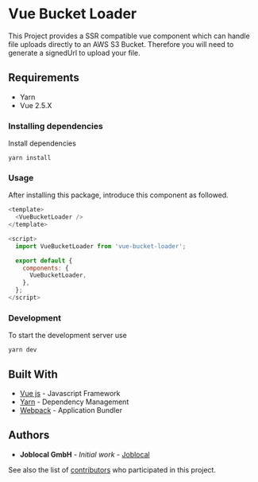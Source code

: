 # Vue Bucket Loader

This Project provides a SSR compatible vue component which can handle file uploads directly to an AWS S3 Bucket.
Therefore you will need to generate a signedUrl to upload your file.

## Requirements

- Yarn
- Vue 2.5.X

### Installing dependencies

Install dependencies

 ```
yarn install
 ```

### Usage

After installing this package, introduce this component as followed.

```javascript
<template>
  <VueBucketLoader />
</template>

<script>
  import VueBucketLoader from 'vue-bucket-loader';

  export default {
    components: {
      VueBucketLoader,
    },
  };
</script>
```

### Development

To start the development server use

```
yarn dev
```

## Built With

* [Vue js](http://www.vuejs.org) - Javascript Framework
* [Yarn](https://yarnpkg.com/lang/en/) - Dependency Management
* [Webpack](https://webpack.js.org/) - Application Bundler

## Authors

* **Joblocal GmbH** - *Initial work* - [Joblocal](https://github.com/joblocal)

See also the list of [contributors](https://github.com/joblocal/vue-bucket-loader/contributors) who participated in this project.
